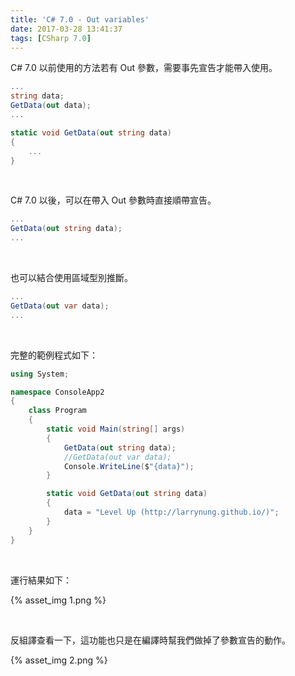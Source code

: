 ```yaml
---
title: 'C# 7.0 - Out variables'
date: 2017-03-28 13:41:37
tags: [CSharp 7.0]
---
```


C# 7.0 以前使用的方法若有 Out 參數，需要事先宣告才能帶入使用。  

<!-- More -->

```C#
...
string data;
GetData(out data);
...

static void GetData(out string data)
{
    ...
}
```

<br/>


C# 7.0 以後，可以在帶入 Out 參數時直接順帶宣告。  

```C#
...
GetData(out string data);
...
```

<br/>


也可以結合使用區域型別推斷。  

```C#
...
GetData(out var data);
...
```

<br/>


完整的範例程式如下：  

```C#
using System;

namespace ConsoleApp2
{
    class Program
    {
        static void Main(string[] args)
        {
            GetData(out string data);
            //GetData(out var data);
            Console.WriteLine($"{data}");
        }

        static void GetData(out string data)
        {
            data = "Level Up (http://larrynung.github.io/)";
        }
    }
}
```

<br/>


運行結果如下：  

{% asset_img 1.png %}

<br/>


反組譯查看一下，這功能也只是在編譯時幫我們做掉了參數宣告的動作。  

{% asset_img 2.png %}

<br/>